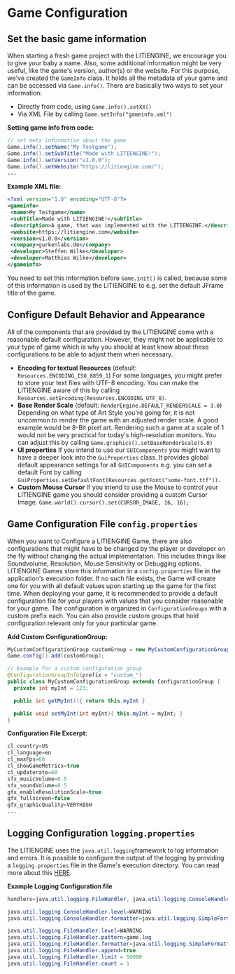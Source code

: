 # Game Configuration

## Set the basic game information

When starting a fresh game project with the LITIENGINE, we encourage you
to give your baby a name. Also, some additional information might be
very useful, like the game's version, author(s) or the website. For this
purpose, we've created the `GameInfo` class. It holds all the metadata
of your game and can be accessed via `Game.info()`. There are basically
two ways to set your information:

  - Directly from code, using  `Game.info().setXX()`
  - Via XML File by calling `Game.setInfo("gameinfo.xml")`

**Setting game info from code:**
```java
// set meta information about the game
Game.info().setName("My Testgame");
Game.info().setSubTitle("Made with LITIENGINE!");
Game.info().setVersion("v1.0.0");
Game.info().setWebsite("https://litiengine.com/");
...
```

**Example XML file:**

```xml
<?xml version="1.0" encoding="UTF-8"?>
<gameinfo>
 <name>My Testgame</name>
 <subTitle>Made with LITIENGINE!</subTitle>
 <description>A game, that was implemented with the LITIENGINE.</description>
 <website>https://litiengine.com</website>
 <version>v1.0.0</version>
 <company>gurkenlabs.de</company>
 <developer>Steffen Wilke</developer>
 <developer>Matthias Wilke</developer>
</gameinfo>
```

You need to set this information before `Game.init()` is called, because
some of this information is used by the LITIENGINE to e.g. set the
default JFrame title of the game.

## Configure Default Behavior and Appearance

All of the components that are provided by the LITIENGINE come with a
reasonable default configuration. However, they might not be applicable
to your type of game which is why you should at least know about these
configurations to be able to adjust them when necessary.

  - **Encoding for textual Resources**
    (default: `Resources.ENCODING_ISO_8859_1`) For some languages, you
    might prefer to store your text files with UTF-8 encoding. You can
    make the LITIENGINE aware of this by
    calling `Resources.setEncoding(Resources.ENCODING_UTF_8)`.
  - **Base Render Scale** (default: `RenderEngine.DEFAULT_RENDERSCALE
    = 3.0`) Depending on what type of Art Style you're going for, it is
    not uncommon to render the game with an adjusted render scale. A
    good example would be 8-Bit pixel art. Rendering such a game at a
    scale of 1 would not be very practical for today's high-resolution
    monitors. You can adjust this by
    calling `Game.graphics().setBaseRenderScale(5.0)`
  - **UI properties** If you intend to use our `GUIComponents` you might
    want to have a deeper look into the `GuiProperties` class. It
    provides global default appearance settings for all  `GUIComponents`
    e.g. you can set a default Font by
    calling `GuiProperties.setDefaultFont(Resources.getFont("some-font.ttf")).`
  - **Custom Mouse Cursor** If you intend to use the Mouse to control your
    LITIENGINE game you should consider providing a custom Cursor Image.
    `Game.world().cursor().set(CURSOR_IMAGE, 16, 16);`

## Game Configuration File `config.properties`

When you want to Configure a LITIENGINE Game, there are also
configurations that might have to be changed by the player or developer
on the fly without changing the actual implementation. This includes
things like Soundvolume, Resolution, Mouse Sensitivity or Debugging
options. LITIENGINE Games store this information in
a `config.properties` file in the application's execution folder. If no
such file exists, the Game will create one for you with all default
values upon starting up the game for the first time. When deploying your
game, it is recommended to provide a default configuration file for your
players with values that you consider reasonable for your game. The
configuration is organized in `ConfigurationGroups` with a custom prefix
each. You can also provide custom groups that hold configuration
relevant only for your particular game. 

**Add Custom ConfigurationGroup:**

```java
MyCustomConfigurationGroup customGroup = new MyCustomConfigurationGroup();
Game.config().add(customGroup);

// Example for a custom configuration group
@ConfigurationGroupInfo(prefix = "custom_")
public class MyCustomConfigurationGroup extends ConfigurationGroup {
  private int myInt = 123;

  public int getMyInt(){ return this.myInt }

  public void setMyInt(int myInt){ this.myInt = myInt; }
}
```

**Configuration File Excerpt:**

```java
cl_country=US
cl_language=en
cl_maxFps=60
cl_showGameMetrics=true
cl_updaterate=60
sfx_musicVolume=0.5
sfx_soundVolume=0.5
gfx_enableResolutionScale=true
gfx_fullscreen=false
gfx_graphicQuality=VERYHIGH
...
```

## Logging Configuration `logging.properties`

The LITIENGINE uses the `java.util.logging`framework to log information
and errors. It is possible to configure the output of the logging by
providing a `logging.properties` file in the Game's execution directory.
You can read more about
this [HERE](http://tutorials.jenkov.com/java-logging/configuration.html#configuration-file).

**Example Logging Configuration file**

```java
handlers=java.util.logging.FileHandler, java.util.logging.ConsoleHandler

java.util.logging.ConsoleHandler.level=WARNING
java.util.logging.ConsoleHandler.formatter=java.util.logging.SimpleFormatter

java.util.logging.FileHandler.level=WARNING
java.util.logging.FileHandler.pattern=game.log
java.util.logging.FileHandler.formatter=java.util.logging.SimpleFormatter
java.util.logging.FileHandler.append=true
java.util.logging.FileHandler.limit = 50000
java.util.logging.FileHandler.count = 1
```